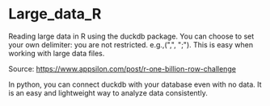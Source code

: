 # Large_data_R
Reading large data in R using the duckdb package. You can choose to set your own delimiter: you are not restricted. e.g.,(",", ";"). This is easy when working with large data files.

Source: https://www.appsilon.com/post/r-one-billion-row-challenge

In python, you can connect duckdb with your database even with no data. It is an easy and lightweight way to analyze data consistently. 

